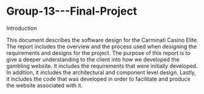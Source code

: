 # Group-13---Final-Project

Introduction

This document describes the software design for the Carminati Casino Elite. The report includes the overview and the process used when designing the requirements and designs for the project. 
	The purpose of this report is to give a deeper understanding to the client into how we developed the gambling website. It includes the requirements that were initially developed. In addition, it includes the architectural and component level design. Lastly, it includes the code that was developed in order to facilitate and produce the website associated with it. 
